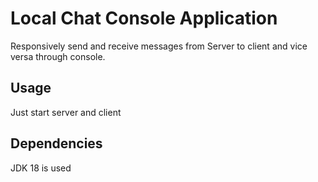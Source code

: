 # Local Chat Console Application
Responsively send and receive messages from Server to client and vice versa through console.
## Usage
Just start server and client
## Dependencies
JDK 18 is used
